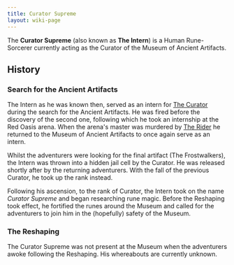 ```yaml
---
title: Curator Supreme
layout: wiki-page
---
```


The **Curator Supreme** (also known as **The Intern**) is a Human Rune-Sorcerer currently acting as the Curator of the Museum of Ancient Artifacts. 

## History

### Search for the Ancient Artifacts

The Intern as he was known then, served as an intern for [The Curator](The-Curator) during the search for the Ancient Artifacts. He was fired before the discovery of the second one, following which he took an internship at the Red Oasis arena. When the arena's master was murdered by [The Rider](The-Rider) he returned to the Museum of Ancient Artifacts to once again serve as an intern.

Whilst the adventurers were looking for the final artifact (The Frostwalkers), the Intern was thrown into a hidden jail cell by the Curator. He was released shortly after by the returning adventurers. With the fall of the previous Curator, he took up the rank instead.

Following his ascension, to the rank of Curator, the Intern took on the name *Curator Supreme* and began researching rune magic. Before the Reshaping took effect, he fortified the runes around the Museum and called for the adventurers to join him in the (hopefully) safety of the Museum.

### The Reshaping

The Curator Supreme was not present at the Museum when the adventurers awoke following the Reshaping. His whereabouts are currently unknown.